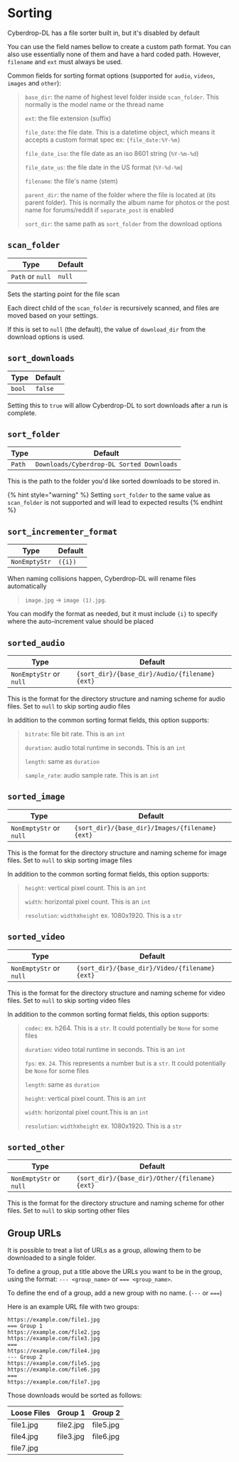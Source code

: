 # Sorting

Cyberdrop-DL has a file sorter built in, but it's disabled by default

You can use the field names bellow to create a custom path format. You can also use essentially none of them and have a hard coded path.
However, `filename` and `ext` must always be used.

Common fields for sorting format options (supported for `audio`, `videos`, `images` and `other`):

> `base_dir`: the name of highest level folder inside `scan_folder`. This normally is the model name or the thread name
>
> `ext`: the file extension (suffix)
>
> `file_date`: the file date. This is a datetime object, which means it accepts a custom format spec ex: `{file_date:%Y-%m}`
>
> `file_date_iso`: the file date as an iso 8601 string (`%Y-%m-%d`)
>
> `file_date_us`: the file date in the US format (`%Y-%d-%m`)
>
> `filename`: the file's name (stem)
>
> `parent_dir`: the name of the folder where the file is located at (its parent folder).  This is normally the album name for photos or the post name for forums/reddit if `separate_post` is enabled
>
> `sort_dir`: the same path as `sort_folder` from the download options

## `scan_folder`

| Type             | Default |
| ---------------- | ------- |
| `Path` or `null` | `null`  |

Sets the starting point for the file scan

Each direct child of the `scan_folder` is recursively scanned, and files are moved based on your settings.

If this is set to `null` (the default), the value of `download_dir` from  the download options is used.

## `sort_downloads`

| Type   | Default |
| ------ | ------- |
| `bool` | `false` |

Setting this to `true` will allow Cyberdrop-DL to sort downloads after a run is complete.

## `sort_folder`

| Type   | Default                                   |
| ------ | ----------------------------------------- |
| `Path` | `Downloads/Cyberdrop-DL Sorted Downloads` |

This is the path to the folder you'd like sorted downloads to be stored in.

{% hint style="warning" %}
Setting `sort_folder` to the same value as `scan_folder` is not supported and will lead to expected results
{% endhint %}

## `sort_incrementer_format`

| Type          | Default |
| ------------- | ------- |
| `NonEmptyStr` | `({i})` |

When naming collisions happen, Cyberdrop-DL will rename files automatically

> `image.jpg` -> `image (1).jpg`.

You can modify the format as needed, but it must include `{i}` to specify where the auto-increment value should be placed

## `sorted_audio`

| Type                    | Default                                       |
| ----------------------- | --------------------------------------------- |
| `NonEmptyStr` or `null` | `{sort_dir}/{base_dir}/Audio/{filename}{ext}` |

This is the format for the directory structure and naming scheme for audio files. Set to `null` to skip sorting audio files

In addition to the common sorting format fields, this option supports:

> `bitrate`: file bit rate. This is an `int`
>
> `duration`: audio total runtime in seconds. This is an `int`
>
> `length`: same as `duration`
>
> `sample_rate`: audio sample rate. This is an `int`

## `sorted_image`

| Type                    | Default                                        |
| ----------------------- | ---------------------------------------------- |
| `NonEmptyStr` or `null` | `{sort_dir}/{base_dir}/Images/{filename}{ext}` |

This is the format for the directory structure and naming scheme for image files. Set to `null` to skip sorting image files

In addition to the common sorting format fields, this option supports:

> `height`: vertical pixel count. This is an `int`
>
> `width`: horizontal pixel count. This is an `int`
>
> `resolution`: `width`x`height` ex. 1080x1920. This is a `str`

## `sorted_video`

| Type                    | Default                                       |
| ----------------------- | --------------------------------------------- |
| `NonEmptyStr` or `null` | `{sort_dir}/{base_dir}/Video/{filename}{ext}` |

This is the format for the directory structure and naming scheme for video files. Set to `null` to skip sorting video files

In addition to the common sorting format fields, this option supports:

> `codec`: ex. h264.  This is a `str`. It could potentially be `None` for some files
>
> `duration`: video total runtime in seconds. This is an `int`
>
> `fps`: ex. `24`. This represents a number but is a `str`. It could potentially be `None` for some files
>
> `length`: same as `duration`
>
> `height`: vertical pixel count. This is an `int`
>
> `width`: horizontal pixel count.This is an `int`
>
> `resolution`: `width`x`height` ex. 1080x1920. This is a `str`

## `sorted_other`

| Type                    | Default                                       |
| ----------------------- | --------------------------------------------- |
| `NonEmptyStr` or `null` | `{sort_dir}/{base_dir}/Other/{filename}{ext}` |

This is the format for the directory structure and naming scheme for other files. Set to `null` to skip sorting other files

## Group URLs

It is possible to treat a list of URLs as a group, allowing them to be downloaded to a single folder.

To define a group, put a title above the URLs you want to be in the group, using the format: `--- <group_name>` or `=== <group_name>`.

To define the end of a group, add a new group with no name. (`---` or `===`)

Here is an example URL file with two groups:

```text
https://example.com/file1.jpg
=== Group 1
https://example.com/file2.jpg
https://example.com/file3.jpg
===
https://example.com/file4.jpg
--- Group 2
https://example.com/file5.jpg
https://example.com/file6.jpg
===
https://example.com/file7.jpg
```

Those downloads would be sorted as follows:

| Loose Files | Group 1   | Group 2   |
| ----------- | --------- | --------- |
| file1.jpg   | file2.jpg | file5.jpg |
| file4.jpg   | file3.jpg | file6.jpg |
| file7.jpg   |           |           |
